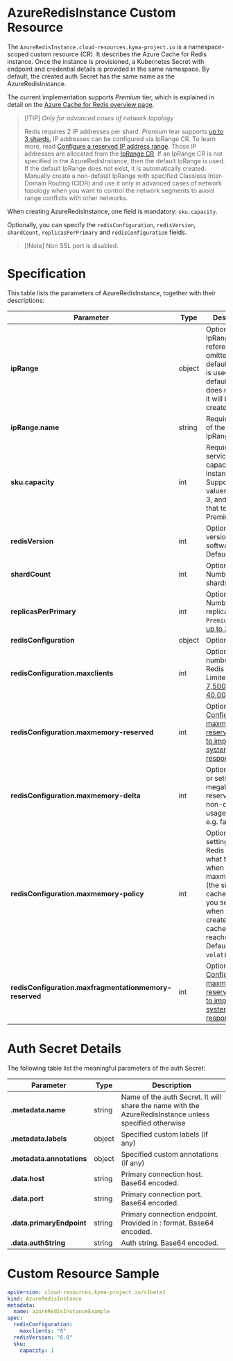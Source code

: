 # AzureRedisInstance Custom Resource
The `AzureRedisInstance.cloud-resources.kyma-project.io` is a namespace-scoped custom resource (CR).
It describes the Azure Cache for Redis instance.
Once the instance is provisioned, a Kubernetes Secret with endpoint and credential details is provided in the same namespace.
By default, the created auth Secret has the same name as the AzureRedisInstance.

The current implementation supports *Premium* tier, which is explained in detail on the [Azure Cache for Redis overview page](https://azure.microsoft.com/en-us/products/cache).

> [!TIP] _Only for advanced cases of network topology_
> 
> Redis requires 2 IP addresses per shard. *Premium* tear supports [up to 3 shards.](https://learn.microsoft.com/en-us/azure/azure-cache-for-redis/cache-high-availability)
IP addresses can be configured via IpRange CR.
To learn more, read [Configure a reserved IP address range](https://cloud.google.com/filestore/docs/creating-instances#configure_a_reserved_ip_address_range).
Those IP addresses are allocated from the [IpRange CR](./04-10-iprange.md).
If an IpRange CR is not specified in the AzureRedisInstance, then the default IpRange is used.
If the default IpRange does not exist, it is automatically created.
Manually create a non-default IpRange with specified Classless Inter-Domain Routing (CIDR) and use it only in advanced cases of network topology when you want to control the network segments to avoid range conflicts with other networks.

When creating AzureRedisInstance, one field is mandatory: `sku.capacity`.

Optionally, you can specify the `redisConfiguration`, `redisVersion`, `shardCount`, `replicasPerPrimary` and `redisConfiguration` fields.

> [!Note] Non SSL port is disabled.

# Specification

This table lists the parameters of AzureRedisInstance, together with their descriptions:

| Parameter                                               | Type   | Description                                                                                                                                                                                                                             |
|---------------------------------------------------------|--------|-----------------------------------------------------------------------------------------------------------------------------------------------------------------------------------------------------------------------------------------|
| **ipRange**                                             | object | Optional. IpRange reference. If omitted, the default IpRange is used. If the default IpRange does not exist, it will be created.                                                                                                        |
| **ipRange.name**                                        | string | Required. Name of the existing IpRange to use.                                                                                                                                                                                          | 
| **sku.capacity**                                        | int    | Required. The service capacity of the instance. Supported values are 1, 2, 3, and 4. Note that tear is 'P' - Premium.                                                                                                                   |
| **redisVersion**                                        | int    | Optional. The version of Redis software. Defaults to `6.0`.                                                                                                                                                                             |
| **shardCount**                                          | int    | Optional. Number of shards.                                                                                                                                                                                                             |
| **replicasPerPrimary**                                  | int    | Optional. Number of replicas, for `Premium` tier it is [up to 3.](https://learn.microsoft.com/en-us/azure/azure-cache-for-redis/cache-high-availability)                                                                                |
| **redisConfiguration**                                  | object | Optional.                                                                                                                                                                                                                               |
| **redisConfiguration.maxclients**                       | int    | Optional. Max number of Redis clients. Limited to [7,500 to 40,000.](https://azure.microsoft.com/en-us/pricing/details/cache/)                                                                                                          |   
| **redisConfiguration.maxmemory-reserved**               | int    | Optional. [Configure your maxmemory-reserved setting to improve system responsiveness.](https://learn.microsoft.com/en-us/azure/azure-cache-for-redis/cache-best-practices-memory-management#configure-your-maxmemory-reserved-setting) |
| **redisConfiguration.maxmemory-delta**                  | int    | Optional. Gets or sets value in megabytes reserved for non-cache usage per shard e.g. failover.                                                                                                                                         | 
| **redisConfiguration.maxmemory-policy**                 | int    | Optional. The setting for how Redis will select what to remove when maxmemory (the size of the cache offering you selected when you created the cache) is reached. Defaults to `volatile-lru`.                                          | 
| **redisConfiguration.maxfragmentationmemory-reserved**  | int    | Optional. [Configure your maxmemory-reserved setting to improve system responsiveness.](https://learn.microsoft.com/en-us/azure/azure-cache-for-redis/cache-best-practices-memory-management#configure-your-maxmemory-reserved-setting) |

# Auth Secret Details

The following table list the meaningful parameters of the auth Secret:

| Parameter                 | Type   | Description                                                                                            |
|---------------------------|--------|--------------------------------------------------------------------------------------------------------|
| **.metadata.name**        | string | Name of the auth Secret. It will share the name with the AzureRedisInstance unless specified otherwise |
| **.metadata.labels**      | object | Specified custom labels (if any)                                                                       |
| **.metadata.annotations** | object | Specified custom annotations (if any)                                                                  |
| **.data.host**            | string | Primary connection host. Base64 encoded.                                                               |
| **.data.port**            | string | Primary connection port. Base64 encoded.                                                               |
| **.data.primaryEndpoint** | string | Primary connection endpoint. Provided in <host>:<port> format. Base64 encoded.                         |
| **.data.authString**      | string | Auth string. Base64 encoded.                                                                           |


# Custom Resource Sample

```yaml
apiVersion: cloud-resources.kyma-project.io/v1beta1
kind: AzureRedisInstance
metadata:
  name: azureRedisInstanceExample
spec:
  redisConfiguration:
    maxclients: "8"
  redisVersion: "6.0"
  sku:
    capacity: 1
```
